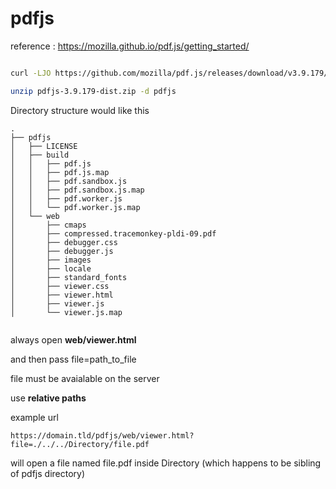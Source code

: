 # pdfjs

reference : https://mozilla.github.io/pdf.js/getting_started/

```sh

curl -LJO https://github.com/mozilla/pdf.js/releases/download/v3.9.179/pdfjs-3.9.179-dist.zip

unzip pdfjs-3.9.179-dist.zip -d pdfjs


```

Directory structure would like this

```
.
├── pdfjs
│   ├── LICENSE
│   ├── build
│   │   ├── pdf.js
│   │   ├── pdf.js.map
│   │   ├── pdf.sandbox.js
│   │   ├── pdf.sandbox.js.map
│   │   ├── pdf.worker.js
│   │   └── pdf.worker.js.map
│   └── web
│       ├── cmaps
│       ├── compressed.tracemonkey-pldi-09.pdf
│       ├── debugger.css
│       ├── debugger.js
│       ├── images
│       ├── locale
│       ├── standard_fonts
│       ├── viewer.css
│       ├── viewer.html
│       ├── viewer.js
│       └── viewer.js.map


```

always open **web/viewer.html**

and then pass file=path_to_file

file must be avaialable on the server

use **relative paths**

example url
```
https://domain.tld/pdfjs/web/viewer.html?file=./../../Directory/file.pdf
```
will open a file named file.pdf inside  Directory (which happens to be sibling of pdfjs directory)
